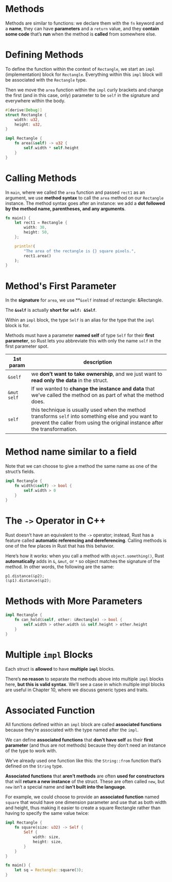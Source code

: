 # Methods

Methods are similar to functions: we declare them with the `fn` keyword and a **name**, they can have **parameters** and a `return` value, and they **contain some code** that’s **run** when the method is **called** from somewhere else. 

# Defining Methods

To define the function within the context of `Rectangle`, we start an `impl` (implementation) block for `Rectangle`. Everything within this `impl` block will be associated with the `Rectangle` type.

Then we move the `area` function within the `impl` curly brackets and change the first (and in this case, only) parameter to be `self` in the signature and everywhere within the body.

```rust
#[derive(Debug)]
struct Rectangle {
    width: u32,
    height: u32,
}

impl Rectangle {
    fn area(&self) -> u32 {
        self.width * self.height
    }
}
```

# Calling Methods

In `main`, where we called the `area` function and passed `rect1` as an argument, we use **method syntax** to call the `area` method on our `Rectangle` instance. The method syntax goes after an instance: we add a **dot followed by the method name, parentheses, and any arguments**.

```rust
fn main() {
    let rect1 = Rectangle {
        width: 30,
        height: 50,
    };

    println!(
        "The area of the rectangle is {} square pixels.",
        rect1.area()
    );
}
```

# Method's First Parameter

In the **signature** for `area`, we use **`&self` instead of rectangle: &Rectangle.

The **`&self`** is actually **short for** **`self: &Self`**.

Within an `impl` block, the type `Self` is an alias for the type that the `impl` block is for.

Methods must have a parameter **named self** of type `Self` for their **first parameter**, so Rust lets you abbreviate this with only the name `self` in the first parameter spot. 

| 1st param | description |
| --- | --- |
| `&self` | we **don’t want to take ownership**, and we just want to **read only the data** in the struct. |
| `&mut self` | If we wanted to **change the instance and data** that we’ve called the method on as part of what the method does. |
| `self` | this technique is usually used when the method transforms `self` into something else and you want to prevent the caller from using the original instance after the transformation. |

# Method name similar to a field

Note that we can choose to give a method the same name as one of the struct’s fields.

```rust
impl Rectangle {
    fn width(&self) -> bool {
        self.width > 0
    }
}
```

# The `->` Operator in C++

Rust doesn’t have an equivalent to the `->` operator; instead, Rust has a feature called **automatic referencing and dereferencing**. Calling methods is one of the few places in Rust that has this behavior.

Here’s how it works: when you call a method with `object.something()`, Rust **automatically** adds in `&`, `&mut`, or `*` so object matches the signature of the method. In other words, the following are the same:

```rust
p1.distance(&p2);
(&p1).distance(&p2);
```

# Methods with More Parameters

```rust
impl Rectangle {
    fn can_hold(&self, other: &Rectangle) -> bool {
        self.width > other.width && self.height > other.height
    }
}
```

# Multiple `impl` Blocks

Each struct is **allowed** to have **multiple `impl`** blocks. 

There’s **no reason** to separate the methods above into multiple `impl` blocks here, **but this is valid syntax**. We’ll see a case in which multiple impl blocks are useful in Chapter 10, where we discuss generic types and traits.

# Associated Function

All functions defined within an `impl` block are called **associated functions** because they’re associated with the type named after the `impl`.

We can define **associated functions** that **don’t have self** as their **first parameter** (and thus are not methods) because they don’t need an instance of the type to work with.

We’ve already used one function like this: the `String::from` function that’s defined on the `String` type.

**Associated functions** that **aren’t methods** are often **used for constructors** that will **return a new instance** of the struct. These are often called `new`, but `new` isn’t a special name and **isn’t built into the language**.

For example, we could choose to provide an **associated function** named `square` that would have one dimension parameter and use that as both width and height, thus making it easier to create a square Rectangle rather than having to specify the same value twice:

```rust
impl Rectangle {
    fn square(size: u32) -> Self {
        Self {
            width: size,
            height: size,
        }
    }
}

fn main() {
    let sq = Rectangle::square(3);
}
```
